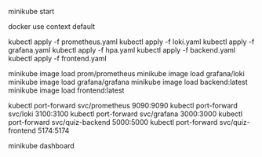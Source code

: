 <!-- start minikube -->
minikube start

<!-- set context -->
docker use context default

<!-- apply deployment files -->
kubectl apply -f prometheus.yaml
kubectl apply -f loki.yaml
kubectl apply -f grafana.yaml
kubectl apply -f hpa.yaml
kubectl apply -f backend.yaml
kubectl apply -f frontend.yaml


<!-- loading images on minikube if issue occurs -->
minikube image load prom/prometheus
minikube image load grafana/loki
minikube image load grafana/grafana
minikube image load backend:latest
minikube image load frontend:latest



<!-- port forward kubernetes -->
kubectl port-forward svc/prometheus 9090:9090
kubectl port-forward svc/loki 3100:3100
kubectl port-forward svc/grafana 3000:3000
kubectl port-forward svc/quiz-backend 5000:5000
kubectl port-forward svc/quiz-frontend 5174:5174

<!-- check pod status on minikube dashboard -->
minikube dashboard